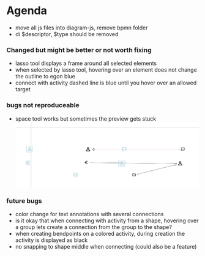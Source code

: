 # Agenda

- move all js files into diagram-js, remove bpmn folder
- di $descriptor, $type should be removed

### Changed but might be better or not worth fixing

- lasso tool displays a frame around all selected elements
- when selected by lasso tool, hovering over an element does not change the outline to egon blue
- connect with activity dashed line is blue until you hover over an allowed target

### bugs not reproduceable
- space tool works but sometimes the preview gets stuck
![img.png](img.png)

### future bugs
- color change for text annotations with several connections
- is it okay that when connecting with activity from a shape, hovering over a group lets create a connection from the group to the shape?
- when creating bendpoints on a colored activity, during creation the activity is displayed as black
- no snapping to shape middle when connecting (could also be a feature)
